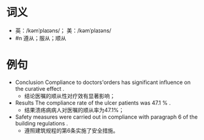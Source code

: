 # 词义
- 英：/kəmˈplaɪəns/； 美：/kəmˈplaɪəns/
- #n 遵从；服从；顺从
# 例句
- Conclusion Compliance to doctors'orders has significant influence on the curative effect .
	- 结论医嘱的顺从性对疗效有显著影响；
- Results The compliance rate of the ulcer patients was 47.1 % .
	- 结果溃疡病病人对医嘱的顺从率为47.1%；
- Safety measures were carried out in compliance with paragraph 6 of the building regulations .
	- 遵照建筑规程的第6条实施了安全措施。
